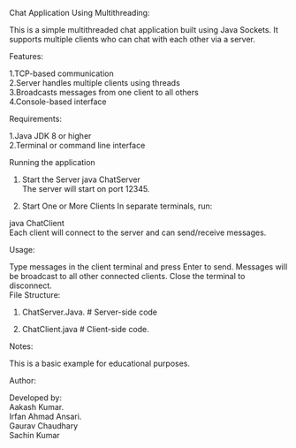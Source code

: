 Chat Application Using Multithreading:

This is a simple multithreaded chat application built using Java Sockets. It supports multiple clients who can chat with each other via a  server.



Features:

1.TCP-based communication  
2.Server handles multiple clients using threads  
3.Broadcasts messages from one client to all others  
4.Console-based interface





Requirements:

1.Java JDK 8 or higher  
2.Terminal or command line interface



Running the application



1. Start the Server
java ChatServer    
The server will start on port 12345.

2. Start One or More Clients
In separate terminals, run:

java ChatClient  
Each client will connect to the server and can send/receive messages.

 Usage:

Type messages in the client terminal and press Enter to send.
Messages will be broadcast to all other connected clients.
Close the terminal to disconnect.  
 File Structure:

 1. ChatServer.Java.      # Server-side code 

2. ChatClient.java   # Client-side code. 

 Notes:

This is a basic example for educational purposes.


 Author:

Developed by:   
Aakash Kumar.      
Irfan Ahmad Ansari.    
Gaurav Chaudhary    
Sachin Kumar
